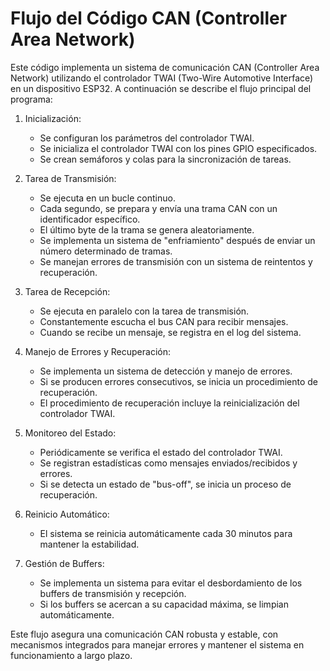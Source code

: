 # Flujo del Código CAN (Controller Area Network)

Este código implementa un sistema de comunicación CAN (Controller Area Network) utilizando el controlador TWAI (Two-Wire Automotive Interface) en un dispositivo ESP32. A continuación se describe el flujo principal del programa:

1. Inicialización:
   - Se configuran los parámetros del controlador TWAI.
   - Se inicializa el controlador TWAI con los pines GPIO especificados.
   - Se crean semáforos y colas para la sincronización de tareas.

2. Tarea de Transmisión:
   - Se ejecuta en un bucle continuo.
   - Cada segundo, se prepara y envía una trama CAN con un identificador específico.
   - El último byte de la trama se genera aleatoriamente.
   - Se implementa un sistema de "enfriamiento" después de enviar un número determinado de tramas.
   - Se manejan errores de transmisión con un sistema de reintentos y recuperación.

3. Tarea de Recepción:
   - Se ejecuta en paralelo con la tarea de transmisión.
   - Constantemente escucha el bus CAN para recibir mensajes.
   - Cuando se recibe un mensaje, se registra en el log del sistema.

4. Manejo de Errores y Recuperación:
   - Se implementa un sistema de detección y manejo de errores.
   - Si se producen errores consecutivos, se inicia un procedimiento de recuperación.
   - El procedimiento de recuperación incluye la reinicialización del controlador TWAI.

5. Monitoreo del Estado:
   - Periódicamente se verifica el estado del controlador TWAI.
   - Se registran estadísticas como mensajes enviados/recibidos y errores.
   - Si se detecta un estado de "bus-off", se inicia un proceso de recuperación.

6. Reinicio Automático:
   - El sistema se reinicia automáticamente cada 30 minutos para mantener la estabilidad.

7. Gestión de Buffers:
   - Se implementa un sistema para evitar el desbordamiento de los buffers de transmisión y recepción.
   - Si los buffers se acercan a su capacidad máxima, se limpian automáticamente.

Este flujo asegura una comunicación CAN robusta y estable, con mecanismos integrados para manejar errores y mantener el sistema en funcionamiento a largo plazo.